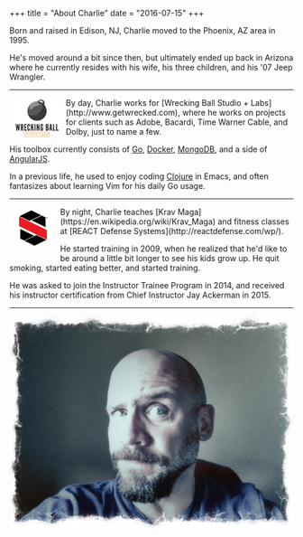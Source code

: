 +++
title = "About Charlie"
date = "2016-07-15"
+++

Born and raised in Edison, NJ, Charlie moved to the Phoenix, AZ area in 1995.

He's moved around a bit since then, but ultimately ended up back in Arizona where
he currently resides with his wife, his three children, and his '07 Jeep Wrangler.

---

<img style="width:100px; vertical-align:middle; margin-bottom:10px;" src="/img/wbsl.png" align="left" />
By day, Charlie works for [Wrecking Ball Studio + Labs](http://www.getwrecked.com), where he works on projects for clients such as Adobe, Bacardi, Time Warner Cable, and Dolby, just to name a few.

His toolbox currently consists of [Go](https://golang.org), [Docker](https://www.docker.com),
[MongoDB](https://www.mongodb.com), and a side of [AngularJS](https://angularjs.org).

In a previous life, he used to enjoy coding [Clojure](https://clojure.org) in Emacs, and often fantasizes about learning Vim for his daily Go usage.

---

<img style="width:90px; vertical-align:middle; margin-bottom:10px;" src="/img/rds.png" align="left" />
By night, Charlie teaches [Krav Maga](https://en.wikipedia.org/wiki/Krav_Maga) and fitness classes at [REACT Defense Systems](http://reactdefense.com/wp/).

He started training in 2009, when he realized that he'd like to be around a little bit longer to see his kids grow up. He quit smoking, started eating better, and started training.

He was asked to join the Instructor Trainee Program in 2014, and received his instructor certification from Chief Instructor Jay Ackerman in 2015. 

---

![Fun with Filters](/img/charlie_about.jpg "Fun with Filters")

